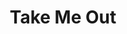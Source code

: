 ---
title: Take Me Out
poster: take-me-out.jpg
header: take-me-out-header.jpg
description: Richard Greenberg's groundbreaking play returns to Broadway.
theater: Helen Hayes Theater
original_preview: 2022-03-10
original_opening: 2022-04-04
preview: 2022-03-10
opening: 2022-04-04
tonyaward: false
criticspick: true
tags: 
  - Play
  - Broadway
trailer: https://www.youtube.com/watch?v=DPv0RtPTv64
website: https://2st.com/shows/take-me-out
tickets:
  - highlight: true
    info: https://www.todaytix.com/nyc/shows/19749-take-me-out
    title: $39 Rush
    type: digitalRush
  - highlight: false
    info: >-
      $25, one hour prior to curtain. 1 ticket per full-time high school or
      college student ID.
    title: $25 Student
    type: studentRush
  - highlight: false
    info: https://stubhub.prf.hn/l/KV59g0M
    title: 2ndry Market
    type: stubhub
  - highlight: false
    info: 'https://2st.com/buy-tickets/rush-30-under-30'
    title: $30 Under 30
    type: thirtyUnder
---
